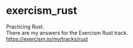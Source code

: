# exercism_rust
Practicing Rust.  
There are my answers for the Exercism Rust track.  
https://exercism.io/my/tracks/rust
